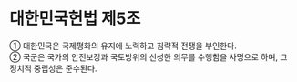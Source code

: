 # 대한민국헌법 제5조

① 대한민국은 국제평화의 유지에 노력하고 침략적 전쟁을 부인한다.  
② 국군은 국가의 안전보장과 국토방위의 신성한 의무를 수행함을 사명으로 하며, 그 정치적 중립성은 준수된다.
